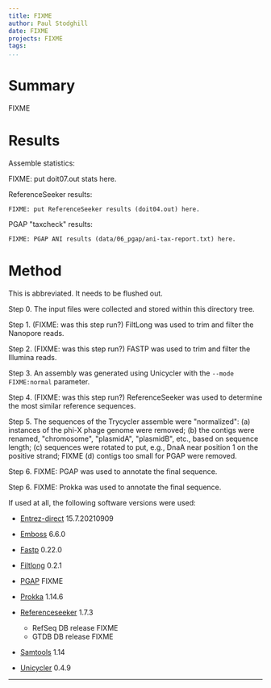 ```yaml
---
title: FIXME
author: Paul Stodghill
date: FIXME
projects: FIXME
tags: 
...
```


# Summary

FIXME

# Results

Assemble statistics:

FIXME: put doit07.out stats here.

ReferenceSeeker results:

~~~
FIXME: put ReferenceSeeker results (doit04.out) here.
~~~

PGAP "taxcheck" results:

~~~
FIXME: PGAP ANI results (data/06_pgap/ani-tax-report.txt) here.
~~~

# Method

This is abbreviated. It needs to be flushed out.

Step 0. The input files were collected and stored within this directory
tree.

Step 1. (FIXME: was this step run?) FiltLong was used to trim and filter the
Nanopore reads.

Step 2. (FIXME: was this step run?) FASTP was used to trim and filter
the Illumina reads.

Step 3. An assembly was generated using Unicycler with the `--mode
FIXME:normal` parameter.

Step 4. (FIXME: was this step run?) ReferenceSeeker was used to
determine the most similar reference sequences.

Step 5. The sequences of the Trycycler assemble were "normalized":
(a) instances of the phi-X phage genome were removed; (b) the contigs
were renamed, "chromosome", "plasmidA", "plasmidB", etc., based on
sequence length; (c) sequences were rotated to put, e.g., DnaA near
position 1 on the positive strand; FIXME (d) contigs too small for
PGAP were removed.

Step 6. FIXME: PGAP was used to annotate the final sequence.

Step 6. FIXME: Prokka was used to annotate the final sequence.

If used at all, the following software versions were used:

- [Entrez-direct](ftp://ftp.ncbi.nlm.nih.gov/entrez/entrezdirect/versions/) 15.7.20210909
- [Emboss](http://emboss.sourceforge.net) 6.6.0
- [Fastp](https://github.com/OpenGene/fastp) 0.22.0
- [Filtlong](https://github.com/rrwick/Filtlong) 0.2.1
- [PGAP](https://github.com/ncbi/pgap) FIXME
- [Prokka](https://github.com/tseemann/prokka) 1.14.6
- [Referenceseeker](https://github.com/oschwengers/referenceseeker) 1.7.3

    + RefSeq DB release FIXME
    + GTDB DB release FIXME

- [Samtools](https://github.com/samtools/samtools) 1.14
- [Unicycler](https://github.com/rrwick/Unicycler) 0.4.9

------------------------------------------------------------------------

